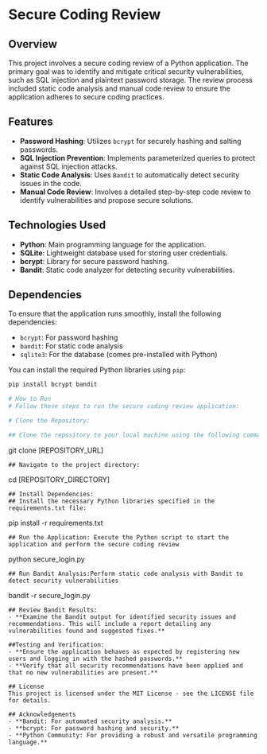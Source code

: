 # Secure Coding Review

## Overview

This project involves a secure coding review of a Python application. The primary goal was to identify and mitigate critical security vulnerabilities, such as SQL injection and plaintext password storage. The review process included static code analysis and manual code review to ensure the application adheres to secure coding practices.

## Features

- **Password Hashing**: Utilizes `bcrypt` for securely hashing and salting passwords.
- **SQL Injection Prevention**: Implements parameterized queries to protect against SQL injection attacks.
- **Static Code Analysis**: Uses `Bandit` to automatically detect security issues in the code.
- **Manual Code Review**: Involves a detailed step-by-step code review to identify vulnerabilities and propose secure solutions.

## Technologies Used

- **Python**: Main programming language for the application.
- **SQLite**: Lightweight database used for storing user credentials.
- **bcrypt**: Library for secure password hashing.
- **Bandit**: Static code analyzer for detecting security vulnerabilities.

## Dependencies

To ensure that the application runs smoothly, install the following dependencies:

- `bcrypt`: For password hashing
- `bandit`: For static code analysis
- `sqlite3`: For the database (comes pre-installed with Python)

You can install the required Python libraries using `pip`:

```bash
pip install bcrypt bandit

# How to Run
# Follow these steps to run the secure coding review application:

# Clone the Repository:

## Clone the repository to your local machine using the following command:
```
git clone [REPOSITORY_URL]
```
## Navigate to the project directory:
```
cd [REPOSITORY_DIRECTORY]
```
## Install Dependencies:
## Install the necessary Python libraries specified in the requirements.txt file:
```
pip install -r requirements.txt
```
## Run the Application: Execute the Python script to start the application and perform the secure coding review
```
python secure_login.py
```
## Run Bandit Analysis:Perform static code analysis with Bandit to detect security vulnerabilities
```
bandit -r secure_login.py
```
## Review Bandit Results:
- **Examine the Bandit output for identified security issues and recommendations. This will include a report detailing any vulnerabilities found and suggested fixes.**

##Testing and Verification:
- **Ensure the application behaves as expected by registering new users and logging in with the hashed passwords.**
- **Verify that all security recommendations have been applied and that no new vulnerabilities are present.**

## License
This project is licensed under the MIT License - see the LICENSE file for details.

## Acknowledgements
- **Bandit: For automated security analysis.**
- **bcrypt: For password hashing and security.**
- **Python Community: For providing a robust and versatile programming language.**
